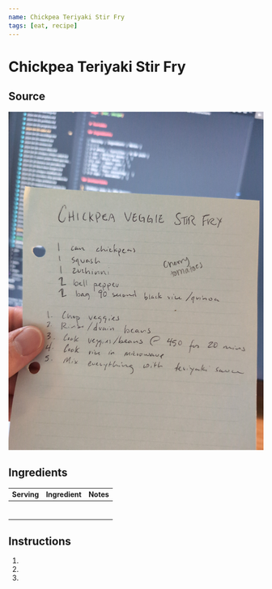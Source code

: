 ```yaml
---
name: Chickpea Teriyaki Stir Fry
tags: [eat, recipe]
---
```


# Chickpea Teriyaki Stir Fry

## Source

![](../assets/images/chickpea-terikyaki-stir-fry.jpg)

## Ingredients

| Serving | Ingredient | Notes |
|-|-|-|
|  |  |  |
|  |  |  |
|  |  |  |
|  |  |  |
|  |  |  |
|  |  |  |
|  |  |  |

## Instructions

1. 
1. 
1. 